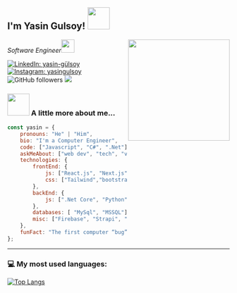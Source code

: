 <h2>I'm Yasin Gulsoy! <img src="https://media.giphy.com/media/12oufCB0MyZ1Go/giphy.gif" width="50"></h2>
<img align='right' src="https://media.giphy.com/media/M9gbBd9nbDrOTu1Mqx/giphy.gif" width="230">
<p><em>Software Engineer<img src="https://media.giphy.com/media/WUlplcMpOCEmTGBtBW/giphy.gif" width="30"> 
</em></p>

[![LinkedIn: yasin-gülsoy](https://img.shields.io/badge/-Connect-blue?style=flat-square&logo=Linkedin&logoColor=white&link=https://www.linkedin.com/in/yasin-g%C3%BClsoy-b7874b22b/)](https://www.linkedin.com/in/yasin-g%C3%BClsoy-b7874b22b/)
[![Instagram: _yasingulsoy_](https://img.shields.io/badge/-Instagram-%23E4405F?style=flat-square&logo=instagram&logoColor=white&link=https://www.instagram.com/_yasingulsoy_/)](https://www.instagram.com/_yasingulsoy_/)
![GitHub followers](https://img.shields.io/github/followers/yasingulsoy?label=Follow&style=social)
![](https://visitor-badge.glitch.me/badge?page_id=yasingulsoy.yasingulsoy)


### <img src="https://media.giphy.com/media/VgCDAzcKvsR6OM0uWg/giphy.gif" width="50"> A little more about me...  

```javascript
const yasin = {
    pronouns: "He" | "Him",
    bio: "I'm a Computer Engineer",
    code: ["Javascript", "C#", ".Net"],
    askMeAbout: ["web dev", "tech", "video games", "full-stack"],
    technologies: {
        frontEnd: {
            js: ["React.js", "Next.js"],
            css: ["Tailwind","bootstrap", "SCSS"]
        },
        backEnd: {
            js: [".Net Core", "Python"],
        },
        databases: [ "MySql", "MSSQL"],
        misc: ["Firebase", "Strapi", "OAuth", "Git"]
    },
    funFact: "The first computer “bug” was an actual real-life bug"
};
```

---

### 💻 My most used languages:
[![Top Langs](https://github-readme-stats.vercel.app/api/top-langs/?username=yasingulsoy&layout=compact&text_color=daf7dc&bg_color=151515)](https://github.com/yasingulsoy/github-readme-stats)
